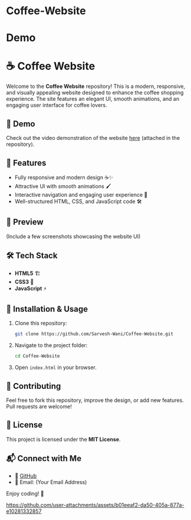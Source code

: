 # Coffee-Website

# Demo
# ☕ Coffee Website

Welcome to the **Coffee Website** repository! This is a modern, responsive, and visually appealing website designed to enhance the coffee shopping experience. The site features an elegant UI, smooth animations, and an engaging user interface for coffee lovers.

## 🎥 Demo
Check out the video demonstration of the website [here](https://github.com/Sarvesh-Wani/Coffee-Website) (attached in the repository).

## 🚀 Features
- Fully responsive and modern design ☕✨
- Attractive UI with smooth animations 🖌️
- Interactive navigation and engaging user experience 🎨
- Well-structured HTML, CSS, and JavaScript code 🛠️

## 📸 Preview
(Include a few screenshots showcasing the website UI)

## 🛠️ Tech Stack
- **HTML5** 🏗️
- **CSS3** 🎨
- **JavaScript** ⚡

## 📂 Installation & Usage
1. Clone this repository:
   ```bash
   git clone https://github.com/Sarvesh-Wani/Coffee-Website.git
   ```
2. Navigate to the project folder:
   ```bash
   cd Coffee-Website
   ```
3. Open `index.html` in your browser.

## 📌 Contributing
Feel free to fork this repository, improve the design, or add new features. Pull requests are welcome!

## 📄 License
This project is licensed under the **MIT License**.

## 📬 Connect with Me
- 🔗 [GitHub](https://github.com/Sarvesh-Wani)
- 📧 Email: (Your Email Address)

Enjoy coding! 🚀




https://github.com/user-attachments/assets/b01eeaf2-da50-405a-877a-e10281332857

